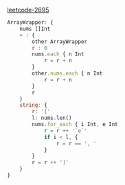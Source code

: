 [leetcode-2695](https://leetcode.com/problems/array-wrapper/)

```javascript
ArrayWrapper: {
    nums []Int
    + : {
        other ArrayWrapper
        r : 0 
        nums.each { n Int 
            r = r + n
        }
        other.nums.each { n Int 
            r = r + n
        }
        r
    }
    string: {
        r: '['
        l: nums.len()
        nums.for_each { i Int, e Int
            r = r ++ '`e`'
            if i < l, { 
                r = r == ', '
            }
        }
        r = r ++ ']'
    }
}
```
